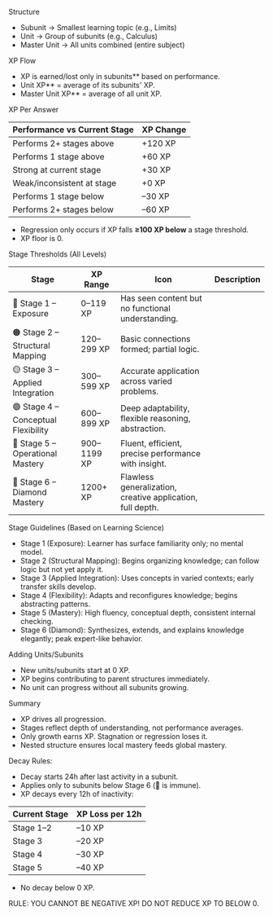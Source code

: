 Structure

* Subunit → Smallest learning topic (e.g., Limits)
* Unit → Group of subunits (e.g., Calculus)
* Master Unit → All units combined (entire subject)

XP Flow

* XP is earned/lost only in subunits** based on performance.
* Unit XP** = average of its subunits' XP.
* Master Unit XP** = average of all unit XP.

XP Per Answer

| Performance vs Current Stage | XP Change |
| ---------------------------- | --------- |
| Performs 2+ stages above     | +120 XP   |
| Performs 1 stage above       | +60 XP    |
| Strong at current stage      | +30 XP    |
| Weak/inconsistent at stage   | +0 XP     |
| Performs 1 stage below       | –30 XP    |
| Performs 2+ stages below     | –60 XP    |

* Regression only occurs if XP falls **≥100 XP below** a stage threshold.
* XP floor is 0.

Stage Thresholds (All Levels)

| Stage                               | XP Range    | Icon                                                       | Description |
| ----------------------------------- | ----------- | ---------------------------------------------------------- | ----------- |
| 🔴 Stage 1 – Exposure               | 0–119 XP    | Has seen content but no functional understanding.          |             |
| 🟠 Stage 2 – Structural Mapping     | 120–299 XP  | Basic connections formed; partial logic.                   |             |
| 🟡 Stage 3 – Applied Integration    | 300–599 XP  | Accurate application across varied problems.               |             |
| 🟢 Stage 4 – Conceptual Flexibility | 600–899 XP  | Deep adaptability, flexible reasoning, abstraction.        |             |
| 🔵 Stage 5 – Operational Mastery    | 900–1199 XP | Fluent, efficient, precise performance with insight.       |             |
| 💎 Stage 6 – Diamond Mastery        | 1200+ XP    | Flawless generalization, creative application, full depth. |             |


Stage Guidelines (Based on Learning Science)

* Stage 1 (Exposure): Learner has surface familiarity only; no mental model.
* Stage 2 (Structural Mapping): Begins organizing knowledge; can follow logic but not yet apply it.
* Stage 3 (Applied Integration): Uses concepts in varied contexts; early transfer skills develop.
* Stage 4 (Flexibility): Adapts and reconfigures knowledge; begins abstracting patterns.
* Stage 5 (Mastery): High fluency, conceptual depth, consistent internal checking.
* Stage 6 (Diamond): Synthesizes, extends, and explains knowledge elegantly; peak expert-like behavior.

Adding Units/Subunits

* New units/subunits start at 0 XP.
* XP begins contributing to parent structures immediately.
* No unit can progress without all subunits growing.

Summary

* XP drives all progression.
* Stages reflect depth of understanding, not performance averages.
* Only growth earns XP. Stagnation or regression loses it.
* Nested structure ensures local mastery feeds global mastery.


Decay Rules:

* Decay starts 24h after last activity in a subunit.
* Applies only to subunits below Stage 6 (💎 is immune).
* XP decays every 12h of inactivity:

| Current Stage | XP Loss per 12h |
| ------------- | --------------- |
| Stage 1–2     | –10 XP          |
| Stage 3       | –20 XP          |
| Stage 4       | –30 XP          |
| Stage 5       | –40 XP          |

* No decay below 0 XP.

RULE: YOU CANNOT BE NEGATIVE XP! DO NOT REDUCE XP TO BELOW 0.
